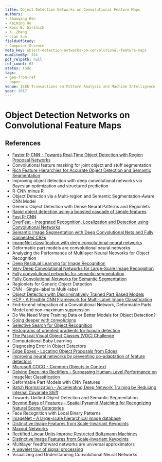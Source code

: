 ```yaml
---
title: Object Detection Networks on Convolutional Feature Maps
authors:
- Shaoqing Ren
- Kaiming He
- Ross B. Girshick
- X. Zhang
- Jian Sun
fieldsOfStudy:
- Computer Science
meta_key: object-detection-networks-on-convolutional-feature-maps
numCitedBy: 314
pdf_relpath: null
ref_count: 62
status: todo
tags:
- gen-from-ref
- paper
venue: IEEE Transactions on Pattern Analysis and Machine Intelligence
year: 2017
---
```


# Object Detection Networks on Convolutional Feature Maps

## References

- [Faster R-CNN - Towards Real-Time Object Detection with Region Proposal Networks](./faster-r-cnn-towards-real-time-object-detection-with-region-proposal-networks.md)
- Convolutional feature masking for joint object and stuff segmentation
- [Rich Feature Hierarchies for Accurate Object Detection and Semantic Segmentation](./rich-feature-hierarchies-for-accurate-object-detection-and-semantic-segmentation.md)
- Improving object detection with deep convolutional networks via Bayesian optimization and structured prediction
- R-CNN minus R
- Object Detection via a Multi-region and Semantic Segmentation-Aware CNN Model
- Generic Object Detection with Dense Neural Patterns and Regionlets
- [Rapid object detection using a boosted cascade of simple features](./rapid-object-detection-using-a-boosted-cascade-of-simple-features.md)
- [Fast R-CNN](./fast-r-cnn.md)
- [OverFeat - Integrated Recognition, Localization and Detection using Convolutional Networks](./overfeat-integrated-recognition-localization-and-detection-using-convolutional-networks.md)
- [Semantic Image Segmentation with Deep Convolutional Nets and Fully Connected CRFs](./semantic-image-segmentation-with-deep-convolutional-nets-and-fully-connected-crfs.md)
- [ImageNet classification with deep convolutional neural networks](./imagenet-classification-with-deep-convolutional-neural-networks.md)
- Deformable part models are convolutional neural networks
- Analyzing the Performance of Multilayer Neural Networks for Object Recognition
- [Deep Residual Learning for Image Recognition](./deep-residual-learning-for-image-recognition.md)
- [Very Deep Convolutional Networks for Large-Scale Image Recognition](./very-deep-convolutional-networks-for-large-scale-image-recognition.md)
- [Fully convolutional networks for semantic segmentation](./fully-convolutional-networks-for-semantic-segmentation.md)
- [Fully Convolutional Networks for Semantic Segmentation](./fully-convolutional-networks-for-semantic-segmentation.md)
- Regionlets for Generic Object Detection
- CNN - Single-label to Multi-label
- [Object Detection with Discriminatively Trained Part Based Models](./object-detection-with-discriminatively-trained-part-based-models.md)
- [HCP - A Flexible CNN Framework for Multi-Label Image Classification](./hcp-a-flexible-cnn-framework-for-multi-label-image-classification.md)
- End-to-end integration of a Convolutional Network, Deformable Parts Model and non-maximum suppression
- Do We Need More Training Data or Better Models for Object Detection?
- [Going deeper with convolutions](./going-deeper-with-convolutions.md)
- [Selective Search for Object Recognition](./selective-search-for-object-recognition.md)
- [Histograms of oriented gradients for human detection](./histograms-of-oriented-gradients-for-human-detection.md)
- [The Pascal Visual Object Classes (VOC) Challenge](./the-pascal-visual-object-classes-voc-challenge.md)
- Computational Baby Learning
- Diagnosing Error in Object Detectors
- [Edge Boxes - Locating Object Proposals from Edges](./edge-boxes-locating-object-proposals-from-edges.md)
- [Improving neural networks by preventing co-adaptation of feature detectors](./improving-neural-networks-by-preventing-co-adaptation-of-feature-detectors.md)
- [Microsoft COCO - Common Objects in Context](./microsoft-coco-common-objects-in-context.md)
- [Delving Deep into Rectifiers - Surpassing Human-Level Performance on ImageNet Classification](./delving-deep-into-rectifiers-surpassing-human-level-performance-on-imagenet-classification.md)
- Deformable Part Models with CNN Features
- [Batch Normalization - Accelerating Deep Network Training by Reducing Internal Covariate Shift](./batch-normalization-accelerating-deep-network-training-by-reducing-internal-covariate-shift.md)
- Towards Unified Object Detection and Semantic Segmentation
- [Beyond Bags of Features - Spatial Pyramid Matching for Recognizing Natural Scene Categories](./beyond-bags-of-features-spatial-pyramid-matching-for-recognizing-natural-scene-categories.md)
- Face Recognition with Local Binary Patterns
- [ImageNet - A large-scale hierarchical image database](./imagenet-a-large-scale-hierarchical-image-database.md)
- [Distinctive Image Features from Scale-Invariant Keypoints](./distinctive-image-features-from-scale-invariant-keypoints.md)
- [Maxout Networks](./maxout-networks.md)
- [Rectified Linear Units Improve Restricted Boltzmann Machines](./rectified-linear-units-improve-restricted-boltzmann-machines.md)
- [Distinctive Image Features from Scale-Invariant Keypoints](./distinctive-image-features-from-scale-invariant-keypoints.md)
- Multilayer feedforward networks are universal approximators
- [A wavelet tour of signal processing](./a-wavelet-tour-of-signal-processing.md)
- Visualizing and Understanding Convolutional Neural Networks

